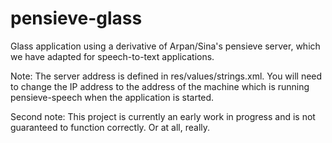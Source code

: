 pensieve-glass
================

Glass application using a derivative of Arpan/Sina's pensieve server, which we have adapted for speech-to-text applications.

Note: The server address is defined in res/values/strings.xml. You will need to change the IP address to the address of the machine which is running pensieve-speech when the application is started.

Second note: This project is currently an early work in progress and is not guaranteed to function correctly. Or at all, really.
